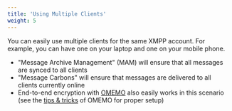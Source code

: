 ```yaml
---
title: 'Using Multiple Clients'
weight: 5
---
```


You can easily use multiple clients for the same XMPP account. For example, you can have one on your laptop and one on your mobile phone.

* "Message Archive Management" (MAM) will ensure that all messages are synced to all clients
* "Message Carbons" will ensure that messages are delivered to all clients currently online
* End-to-end encryption with [OMEMO](../omemo/) also easily works in this scenario (see the [tips & tricks](../omemo/#tips--tricks) of OMEMO for proper setup)
